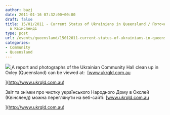```yaml
---
author: bazj
date: 2011-01-16 07:32:00+00:00
draft: false
title: 15/01/2011 - Current Status of Ukrainians in Queensland / Поточний стaн укрaїнців
  в Квінcленді
type: post
url: /events/queensland/15012011-current-status-of-ukrainians-in-queensland-%d0%9f%d0%be%d1%82%d0%be%d1%87%d0%bd%d0%b8%d0%b9-%d1%81%d1%82a%d0%bd-%d1%83%d0%ba%d1%80a%d1%97%d0%bd%d1%86%d1%96%d0%b2-%d0%b2-%d0%9a%d0%b2/
categories:
- Community
- Queensland
---
```


[![](http://www.ozeukes.com/wp-content/uploads/2011/01/auq-logo1.png)
](http://www.ozeukes.com/wp-content/uploads/2011/01/auq-logo1.png)A report and photographs of the Ukrainian Community Hall clean up in Oxley (Queensland) can be viewed at:  [www.ukrqld.com.au  

](http://www.ukrqld.com.au)




Звіт та знімки про чистку українського Народного Дому в Окслей (Квінcленд) можна переглянути на веб-сайті: [www.ukrqld.com.au  

](http://www.ukrqld.com.au)



